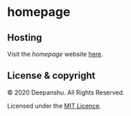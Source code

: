 # homepage

## Hosting

Visit the *homepage* website [here](https://www.dpansu20.github.io/homepage/).

## License & copyright

© 2020 Deepanshu. All Rights Reserved.

Licensed under the [MIT Licence](LICENSE).
 
